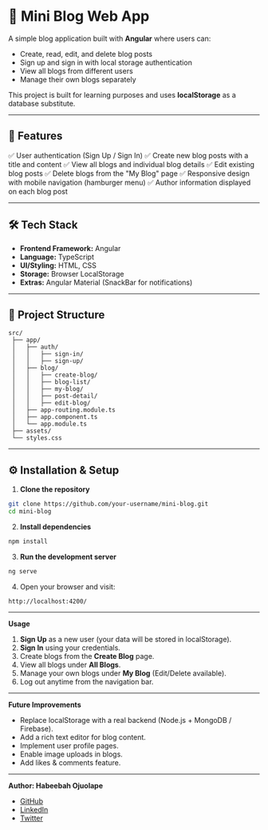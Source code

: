 # 📝 Mini Blog Web App

A simple blog application built with **Angular** where users can:

* Create, read, edit, and delete blog posts
* Sign up and sign in with local storage authentication
* View all blogs from different users
* Manage their own blogs separately

This project is built for learning purposes and uses **localStorage** as a database substitute.

---

## 🚀 Features

✅ User authentication (Sign Up / Sign In)
✅ Create new blog posts with a title and content
✅ View all blogs and individual blog details
✅ Edit existing blog posts
✅ Delete blogs from the "My Blog" page
✅ Responsive design with mobile navigation (hamburger menu)
✅ Author information displayed on each blog post

---

## 🛠️ Tech Stack

* **Frontend Framework:** Angular
* **Language:** TypeScript
* **UI/Styling:** HTML, CSS
* **Storage:** Browser LocalStorage
* **Extras:** Angular Material (SnackBar for notifications)

---

## 📂 Project Structure

```plaintext
src/
 ├── app/
 │   ├── auth/
 │   │   ├── sign-in/
 │   │   ├── sign-up/
 │   ├── blog/
 │   │   ├── create-blog/
 │   │   ├── blog-list/
 │   │   ├── my-blog/
 │   │   ├── post-detail/
 │   │   ├── edit-blog/
 │   ├── app-routing.module.ts
 │   ├── app.component.ts
 │   └── app.module.ts
 ├── assets/
 └── styles.css
```

---

## ⚙️ Installation & Setup

1. **Clone the repository**

```bash
git clone https://github.com/your-username/mini-blog.git
cd mini-blog
```

2. **Install dependencies**

```bash
npm install
```

3. **Run the development server**

```bash
ng serve
```

4. Open your browser and visit:

```
http://localhost:4200/
```

---
**Usage**

1. **Sign Up** as a new user (your data will be stored in localStorage).
2. **Sign In** using your credentials.
3. Create blogs from the **Create Blog** page.
4. View all blogs under **All Blogs**.
5. Manage your own blogs under **My Blog** (Edit/Delete available).
6. Log out anytime from the navigation bar.

---

**Future Improvements**

* Replace localStorage with a real backend (Node.js + MongoDB / Firebase).
* Add a rich text editor for blog content.
* Implement user profile pages.
* Enable image uploads in blogs.
* Add likes & comments feature.


---

**Author: Habeebah Ojuolape**

* [GitHub](https://github.com/YusufHabeebah0409)
* [LinkedIn](www.linkedin.com/in/habeebahojuolape)
* [Twitter](https://x.com/Habeebahpe)

